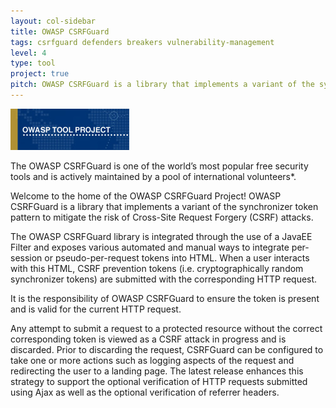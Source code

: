 ```yaml
---
layout: col-sidebar
title: OWASP CSRFGuard
tags: csrfguard defenders breakers vulnerability-management
level: 4
type: tool
project: true
pitch: OWASP CSRFGuard is a library that implements a variant of the synchronizer token pattern to mitigate the risk of Cross-Site Request Forgery (CSRF) attacks.
---
```

![Tool Project](assets/images/owasp_tool_project.png)

<!-- rebuild 40 -->

The OWASP CSRFGuard is one of the world’s most popular free security tools and is actively maintained by a pool of international volunteers*. 

Welcome to the home of the OWASP CSRFGuard Project! OWASP CSRFGuard is a library that implements a variant of the synchronizer token pattern to mitigate the risk of Cross-Site Request Forgery (CSRF) attacks. 

The OWASP CSRFGuard library is integrated through the use of a JavaEE Filter and exposes various automated and manual ways to integrate per-session or pseudo-per-request tokens into HTML. When a user interacts with this HTML, CSRF prevention tokens (i.e. cryptographically random synchronizer tokens) are submitted with the corresponding HTTP request. 

It is the responsibility of OWASP CSRFGuard to ensure the token is present and is valid for the current HTTP request. 

Any attempt to submit a request to a protected resource without the correct corresponding token is viewed as a CSRF attack in progress and is discarded. Prior to discarding the request, CSRFGuard can be configured to take one or more actions such as logging aspects of the request and redirecting the user to a landing page. 
The latest release enhances this strategy to support the optional verification of HTTP requests submitted using Ajax as well as the optional verification of referrer headers.
